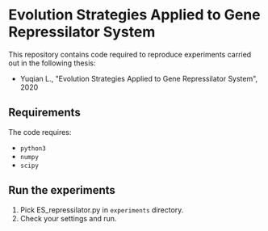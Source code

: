 # Evolution Strategies Applied to Gene Repressilator System
This repository contains code required to reproduce experiments carried out in the following thesis:
* Yuqian L., "Evolution Strategies Applied to Gene Repressilator System", 2020 

## Requirements
The code requires:
* `python3`
* `numpy`
* `scipy`

## Run the experiments
1. Pick ES_repressilator.py in `experiments` directory.
2. Check your settings and run.
